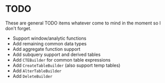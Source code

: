 # TODO
These are general TODO items whatever come to mind in the moment so I don't forget.
* Support window/analytic functions
* Add remaining common data types
* Add aggregate function support
* Add subquery support and derived tables
* Add `CTEBuilder` for common table expressions
* Add `CreateTableBuilder` (also support temp tables)
* Add `AlterTableBuilder`
* Add `DeleteBuilder`